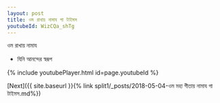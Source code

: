```yaml
---
layout: post
title: ওম রাখায় নামায গা টাইমস
youtubeId: WizCQa_shTg
---
```

 
 
 ওম রাখায় নামায  
 
 -  যিনি আনন্দের স্বরূপ 
 
  
 
  
 
 
 
 
 
 


{% include youtubePlayer.html id=page.youtubeId %}
 
[Next]({{ site.baseurl }}{% link  split1/_posts/2018-05-04-ওম মহা গীতায় নামায গা টাইমস.md%})
 
